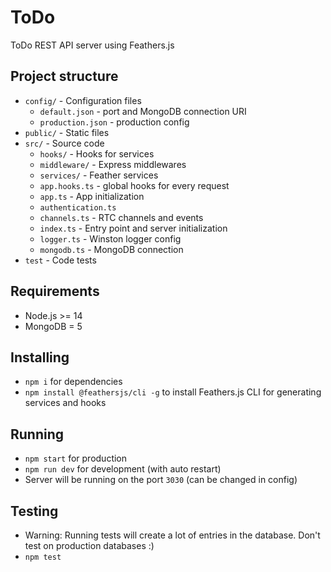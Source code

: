 # ToDo

ToDo REST API server using Feathers.js

## Project structure
- `config/` - Configuration files
  - `default.json` - port and MongoDB connection URI
  - `production.json` - production config
- `public/` - Static files
- `src/` - Source code
  - `hooks/` - Hooks for services
  - `middleware/` - Express middlewares
  - `services/` - Feather services
  - `app.hooks.ts` - global hooks for every request
  - `app.ts` - App initialization
  - `authentication.ts`
  - `channels.ts` - RTC channels and events
  - `index.ts` - Entry point and server initialization
  - `logger.ts` - Winston logger config
  - `mongodb.ts` - MongoDB connection
- `test` - Code tests


## Requirements
- Node.js >= 14
- MongoDB = 5

## Installing
- `npm i` for dependencies
- `npm install @feathersjs/cli -g` to install Feathers.js CLI for generating services and hooks

## Running
- `npm start` for production
- `npm run dev` for development (with auto restart)
- Server will be running on the port `3030` (can be changed in config)

## Testing
- Warning: Running tests will create a lot of entries in the database. Don't test on production databases :)
- `npm test`
